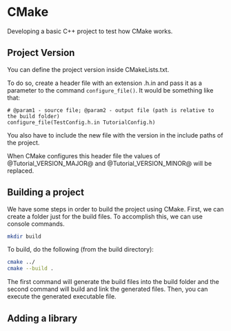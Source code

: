 # CMake
Developing a basic C++ project to test how CMake works.

## Project Version
You can define the project version inside CMakeLists.txt.

To do so, create a header file with an extension .h.in and pass it as a parameter to the command `configure_file()`. It would be something like that: 
```
# @param1 - source file; @param2 - output file (path is relative to the build folder)
configure_file(TestConfig.h.in TutorialConfig.h)
```

You also have to include the new file with the version in the include paths of the project.

When CMake configures this header file the values of @Tutorial_VERSION_MAJOR@ and @Tutorial_VERSION_MINOR@ will be replaced.

## Building a project
We have some steps in order to build the project using CMake. First, we can create a folder just for the build files. To accomplish this, we can use console commands.
```bash
mkdir build
```

To build, do the following (from the build directory):
```bash
cmake ../
cmake --build .
```
The first command will generate the build files into the build folder and the second command will build and link the generated files. Then, you can execute the generated executable file.


## Adding a library
